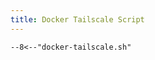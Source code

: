 ```yaml
---
title: Docker Tailscale Script
---
```


```shell title="docker-tailscale.sh"
--8<--"docker-tailscale.sh"
```